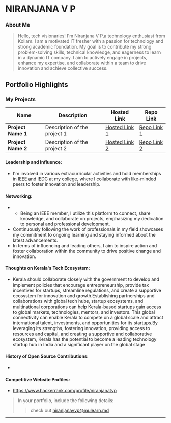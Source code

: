 # NIRANJANA V P

### About Me

> Hello, tech visionaries!
I'm Niranjana V P,a technology enthusiast from Kollam.
I am a motivated IT fresher with a passion for technology and strong academic foundation. 
My goal is to contribute my strong problem-solving skills, technical knowledge, and eagerness to learn in a dynamic IT company.
I aim to actively engage in projects, enhance my expertise, and collaborate within a team to drive innovation and achieve collective success.


## Portfolio Highlights

### My Projects

| Name                | Description                                                               | Hosted Link                              | Repo Link                                                      |
|---------------------|---------------------------------------------------------------------------|------------------------------------------|----------------------------------------------------------------|
| **Project Name 1**  | Description of the project 1                                              | [Hosted Link 1](https://example.com)    | [Repo Link 1](https://github.com/username/project1)             |
| **Project Name 2**  | Description of the project 2                                              | [Hosted Link 2](https://example.com)    | [Repo Link 2](https://github.com/username/project2)             |

#### Leadership and Influence:

- I'm involved in various extracurricular activities and hold memberships in IEEE and IEDC at my college, where I collaborate with like-minded peers to foster innovation and leadership.
#### Networking:

- - Being an IEEE member, I utilize this platform to connect, share knowledge, and collaborate on projects, emphasizing my dedication to personal and professional development.
- Continuously following the work of professionals in my field showcases my commitment to ongoing learning and staying informed about the latest advancements.
- In terms of influencing and leading others, I aim to inspire action and foster collaboration within the community to drive positive change and innovation.

#### Thoughts on Kerala's Tech Ecosystem:

-  Kerala should collaborate closely with the government to develop and implement policies that encourage entrepreneurship, provide tax incentives for startups, streamline regulations, and create a supportive ecosystem for innovation and growth.Establishing partnerships and collaborations with global tech hubs, startup ecosystems, and multinational corporations can help Kerala-based startups gain access to global markets, technologies, mentors, and investors. This global connectivity can enable Kerala to compete on a global scale and attract international talent, investments, and opportunities for its startups.By leveraging its strengths, fostering innovation, providing access to resources and capital, and creating a supportive and collaborative ecosystem, Kerala has the potential to become a leading technology startup hub in India and a significant player on the global stage

#### History of Open Source Contributions:

- 




#### Competitive Website Profiles:

-  https://www.hackerrank.com/profile/niranjanatvp



> In your portfolio, include the following details:
>> check out [niranjanavvp@mulearn.md](./profiles/niranjanavvp@mulearn.md) 

---

